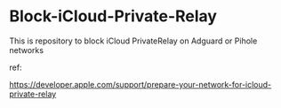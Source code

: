 # Block-iCloud-Private-Relay
This is repository to block iCloud PrivateRelay on Adguard or Pihole networks


ref:

https://developer.apple.com/support/prepare-your-network-for-icloud-private-relay
